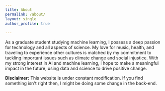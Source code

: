 ```yaml
---
title: About
permalink: /about/
layout: single
author_profile: true
      
---
```


As a graduate student studying machine learning, I possess a deep passion for technology and all aspects of science. My love for music, health, and traveling to experience other cultures is matched by my commitment to tackling important issues such as climate change and social injustice. With my strong interest in AI and machine learning, I hope to make a meaningful impact in the future, using data and science to drive positive change.





**Disclaimer:** This website is under constant modification.
If you find something isn't right then,
I might be doing some change in the back-end.
